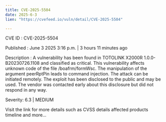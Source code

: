 ```yaml
---
title: CVE-2025-5504
date: 2025-6-3
lien: "https://cvefeed.io/vuln/detail/CVE-2025-5504"

---
```


CVE ID : CVE-2025-5504

Published :  June 3
2025
3:16 p.m. | 3 hours
11 minutes ago

Description : A vulnerability has been found in TOTOLINK X2000R 1.0.0-B20230726.1108 and classified as critical. This vulnerability affects unknown code of the file /boafrm/formWsc. The manipulation of the argument peerRptPin leads to command injection. The attack can be initiated remotely. The exploit has been disclosed to the public and may be used. The vendor was contacted early about this disclosure but did not respond in any way.

Severity: 6.3 | MEDIUM

Visit the link for more details
such as CVSS details
affected products
timeline
and more...
